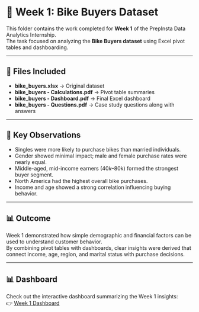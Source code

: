 # 📌 Week 1: Bike Buyers Dataset

This folder contains the work completed for **Week 1** of the PrepInsta Data Analytics Internship.  
The task focused on analyzing the **Bike Buyers dataset** using Excel pivot tables and dashboarding.

---

## 📂 Files Included
- **bike_buyers.xlsx** → Original dataset  
- **bike_buyers - Calculations.pdf** → Pivot table summaries  
- **bike_buyers - Dashboard.pdf** → Final Excel dashboard  
- **bike_buyers - Questions.pdf** → Case study questions along with answers

---

## 🔑 Key Observations
- Singles were more likely to purchase bikes than married individuals.  
- Gender showed minimal impact; male and female purchase rates were nearly equal.  
- Middle-aged, mid-income earners ($40k–$80k) formed the strongest buyer segment.  
- North America had the highest overall bike purchases.  
- Income and age showed a strong correlation influencing buying behavior.  

---

## 📊 Outcome
Week 1 demonstrated how simple demographic and financial factors can be used to understand customer behavior.  
By combining pivot tables with dashboards, clear insights were derived that connect income, age, region, and marital status with purchase decisions.

---

## 📊 Dashboard

Check out the interactive dashboard summarizing the Week 1 insights:  
👉 [Week 1 Dashboard](https://docs.google.com/spreadsheets/d/1D6UkBPY9URkE65MBb79KDWAPLd54j9C5YZ90-g2h3zM/edit?gid=42824758#gid=42824758)
